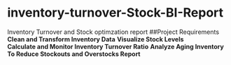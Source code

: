 # inventory-turnover-Stock-BI-Report
Inventory Turnover and Stock optimzation report
##Project Requirements
 **Clean and Transform Inventory Data** 
  **Visualize Stock Levels**   
  **Calculate and Monitor Inventory Turnover Ratio** 
  **Analyze Aging Inventory**  
  **To Reduce Stockouts and Overstocks Report**  
